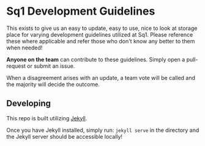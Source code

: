 # Sq1 Development Guidelines
This exists to give us an easy to update, easy to use, nice to look at storage
place for varying development guidelines utilized at Sq1. Please reference these
where applicable and refer those who don't know any better to them when needed!

__Anyone on the team__ can contribute to these guidelines. Simply open a
pull-request or submit an issue.

When a disagreement arises with an update, a team vote will be called and the
majority will decide the outcome.

## Developing
This repo is built utilizing [Jekyll](https://jekyllrb.com/).

Once you have Jekyll installed, simply run: `jekyll serve` in the directory and
the Jekyll server should be accessible locally!
